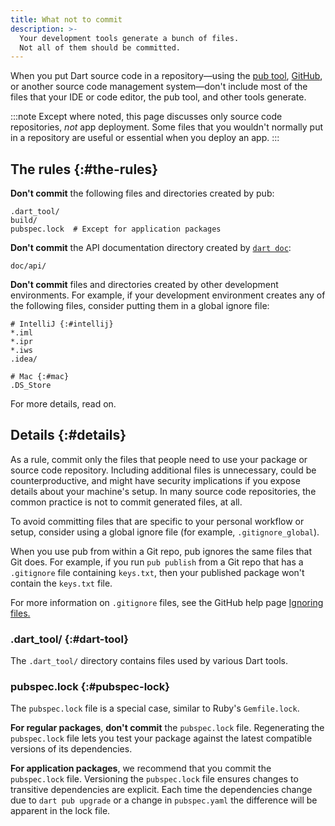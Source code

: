 ```yaml
---
title: What not to commit
description: >-
  Your development tools generate a bunch of files.
  Not all of them should be committed.
---
```


When you put Dart source code in a repository—using the
[pub tool](/tools/pub/cmd), [GitHub](https://github.com/),
or another source code management system—don't include most of the files
that your IDE or code editor, the pub tool, and other tools generate.

:::note
Except where noted, this page discusses only source code repositories,
_not_ app deployment.
Some files that you wouldn't normally put in a repository
are useful or essential when you deploy an app.
:::

## The rules {:#the-rules}

**Don't commit** the following files and directories
created by pub:

```plaintext
.dart_tool/
build/
pubspec.lock  # Except for application packages
```

**Don't commit** the API documentation directory
created by [`dart doc`](/tools/dart-doc):

```plaintext
doc/api/
```

**Don't commit** files and directories
created by other development environments.
For example, if your development environment creates
any of the following files,
consider putting them in a global ignore file:

```plaintext
# IntelliJ {:#intellij}
*.iml
*.ipr
*.iws
.idea/

# Mac {:#mac}
.DS_Store
```

For more details, read on.

## Details {:#details}

As a rule, commit only the files that people need
to use your package or source code repository.
Including additional files is unnecessary,
could be counterproductive,
and might have security implications
if you expose details about your machine's setup.
In many source code repositories,
the common practice is not to commit generated files, at all.

To avoid committing files that are
specific to your personal workflow or setup,
consider using a global ignore file
(for example, `.gitignore_global`).

When you use pub from within a Git repo,
pub ignores the same files that Git does.
For example, if you run `pub publish` from a Git repo
that has a `.gitignore` file containing `keys.txt`,
then your published package won't contain the `keys.txt` file.

For more information on `.gitignore` files,
see the GitHub help page
[Ignoring files.](https://help.github.com/articles/ignoring-files)

### .dart_tool/ {:#dart-tool}

The `.dart_tool/` directory contains files used by 
various Dart tools.


### pubspec.lock {:#pubspec-lock}

The `pubspec.lock` file is a special case,
similar to Ruby's `Gemfile.lock`.

**For regular packages**, **don't commit** the `pubspec.lock` file.
Regenerating the `pubspec.lock` file lets you test your package
against the latest compatible versions of its dependencies.

**For application packages**, 
we recommend that you commit the `pubspec.lock` file.
Versioning the `pubspec.lock` file
ensures changes to transitive dependencies are explicit.
Each time the dependencies change due to `dart pub upgrade`
or a change in `pubspec.yaml` 
the difference will be apparent in the lock file.